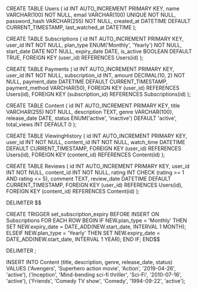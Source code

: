 CREATE TABLE Users (
    id INT AUTO_INCREMENT PRIMARY KEY,
    name VARCHAR(100) NOT NULL,
    email VARCHAR(100) UNIQUE NOT NULL,
    password_hash VARCHAR(255) NOT NULL,
    created_at DATETIME DEFAULT CURRENT_TIMESTAMP,
    last_watched_at DATETIME
);

CREATE TABLE Subscriptions (
    id INT AUTO_INCREMENT PRIMARY KEY,
    user_id INT NOT NULL,
    plan_type ENUM('Monthly', 'Yearly') NOT NULL,
    start_date DATE NOT NULL,
    expiry_date DATE,
    is_active BOOLEAN DEFAULT TRUE,
    FOREIGN KEY (user_id) REFERENCES Users(id)
);

CREATE TABLE Payments (
    id INT AUTO_INCREMENT PRIMARY KEY,
    user_id INT NOT NULL,
    subscription_id INT,
    amount DECIMAL(10, 2) NOT NULL,
    payment_date DATETIME DEFAULT CURRENT_TIMESTAMP,
    payment_method VARCHAR(50),
    FOREIGN KEY (user_id) REFERENCES Users(id),
    FOREIGN KEY (subscription_id) REFERENCES Subscriptions(id)
);

CREATE TABLE Content (
    id INT AUTO_INCREMENT PRIMARY KEY,
    title VARCHAR(255) NOT NULL,
    description TEXT,
    genre VARCHAR(100),
    release_date DATE,
    status ENUM('active', 'inactive') DEFAULT 'active',
    total_views INT DEFAULT 0
);

CREATE TABLE ViewingHistory (
    id INT AUTO_INCREMENT PRIMARY KEY,
    user_id INT NOT NULL,
    content_id INT NOT NULL,
    watch_time DATETIME DEFAULT CURRENT_TIMESTAMP,
    FOREIGN KEY (user_id) REFERENCES Users(id),
    FOREIGN KEY (content_id) REFERENCES Content(id)
);

CREATE TABLE Reviews (
    id INT AUTO_INCREMENT PRIMARY KEY,
    user_id INT NOT NULL,
    content_id INT NOT NULL,
    rating INT CHECK (rating >= 1 AND rating <= 5),
    comment TEXT,
    review_date DATETIME DEFAULT CURRENT_TIMESTAMP,
    FOREIGN KEY (user_id) REFERENCES Users(id),
    FOREIGN KEY (content_id) REFERENCES Content(id)
);

DELIMITER $$

CREATE TRIGGER set_subscription_expiry
BEFORE INSERT ON Subscriptions
FOR EACH ROW
BEGIN
  IF NEW.plan_type = 'Monthly' THEN
    SET NEW.expiry_date = DATE_ADD(NEW.start_date, INTERVAL 1 MONTH);
  ELSEIF NEW.plan_type = 'Yearly' THEN
    SET NEW.expiry_date = DATE_ADD(NEW.start_date, INTERVAL 1 YEAR);
  END IF;
END$$

DELIMITER ;

INSERT INTO Content (title, description, genre, release_date, status)
VALUES 
('Avengers', 'Superhero action movie', 'Action', '2019-04-26', 'active'),
('Inception', 'Mind-bending sci-fi thriller', 'Sci-Fi', '2010-07-16', 'active'),
('Friends', 'Comedy TV show', 'Comedy', '1994-09-22', 'active');
